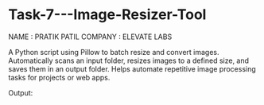 # Task-7---Image-Resizer-Tool

NAME : PRATIK PATIL
COMPANY : ELEVATE LABS

A Python script using Pillow to batch resize and convert images. Automatically scans an input folder, resizes images to a defined size, and saves them in an output folder. Helps automate repetitive image processing tasks for projects or web apps.

Output: 


